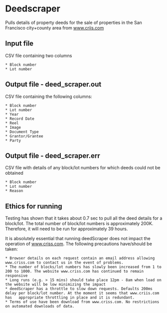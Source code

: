 Deedscraper
===========

Pulls details of property deeds for the sale of properties in the San Francisco city+county area from www.criis.com


Input file
----------

CSV file containing two columns

    * Block number
    * Lot number


Output file - deed_scraper.out
------------------------------

CSV file containing the following columns:

    * Block number
    * Lot number
    * Year
    * Record Date
    * Reel
    * Image
    * Document Type
    * Grantor/Grantee
    * Party

Output file - deed_scraper.err
------------------------------

CSV file with details of any block/lot numbers for which deeds could not be obtained

    * Block number
    * Lot number
    * Reason


Ethics for running
-------------------

Testing has shown that it takes about 0.7 sec to pull all the deed details for a block/lot. The total number of block/lot numbers is approximately 200K. Therefore, it will need to be run for approximately 39 hours.

It is absolutely essential that running deedScraper does not impact the operation of www.criss.com. The following precautions have/should be taken:

    * Browser details on each request contain an email address allowing www.criss.com to contact us in the event of problems.
    * The number of blocks/lot numbers has slowly been increased from 1 to 200 to 1000. The website www.criss.com has continued to remain responsive
    * Long runs (e.g. > 15 mins) should take place 12pm - 8am when load on the website will be low minimizing the impact
    * deedScraper has a throttle to slow down requests. Defaults 200ms delay per block/lot number. At the moment it seems that www.criis.com has   appropriate throttling in place and it is redundant.
    * Terms of use have been download from www.criss.com. No restrictions on automated downloads of data.




